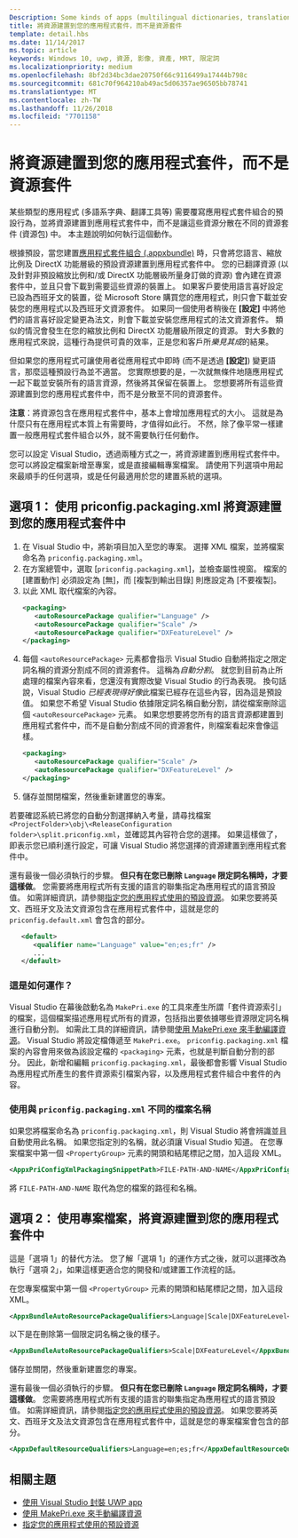 ```yaml
---
Description: Some kinds of apps (multilingual dictionaries, translation tools, etc.) need to override the default behavior of an app bundle, and build resources into the app package instead of having them in separate resource packages. This topic explains how to do that.
title: 將資源建置到您的應用程式套件，而不是資源套件
template: detail.hbs
ms.date: 11/14/2017
ms.topic: article
keywords: Windows 10, uwp, 資源, 影像, 資產, MRT, 限定詞
ms.localizationpriority: medium
ms.openlocfilehash: 8bf2d34bc3dae20750f66c9116499a17444b798c
ms.sourcegitcommit: 681c70f964210ab49ac5d06357ae96505bb78741
ms.translationtype: MT
ms.contentlocale: zh-TW
ms.lasthandoff: 11/26/2018
ms.locfileid: "7701158"
---
```

# <a name="build-resources-into-your-app-package-instead-of-into-a-resource-pack"></a>將資源建置到您的應用程式套件，而不是資源套件

某些類型的應用程式 (多語系字典、翻譯工具等) 需要覆寫應用程式套件組合的預設行為，並將資源建置到應用程式套件中，而不是讓這些資源分散在不同的資源套件 (資源包) 中。 本主題說明如何執行這個動作。

根據預設，當您建置[應用程式套件組合 (.appxbundle)](../packaging/packaging-uwp-apps.md) 時，只會將您語言、縮放比例及 DirectX 功能層級的預設資源建置到應用程式套件中。 您的已翻譯資源 (以及針對非預設縮放比例和/或 DirectX 功能層級所量身訂做的資源) 會內建在資源套件中，並且只會下載到需要這些資源的裝置上。 如果客戶要使用語言喜好設定已設為西班牙文的裝置，從 Microsoft Store 購買您的應用程式，則只會下載並安裝您的應用程式以及西班牙文資源套件。 如果同一個使用者稍後在 **\[設定\]** 中將他們的語言喜好設定變更為法文，則會下載並安裝您應用程式的法文資源套件。 類似的情況會發生在您的縮放比例和 DirectX 功能層級所限定的資源。 對大多數的應用程式來說，這種行為提供可貴的效率，正是您和客戶所*樂見其成*的結果。

但如果您的應用程式可讓使用者從應用程式中即時 (而不是透過 **\[設定\]**) 變更語言，那麼這種預設行為並不適當。 您實際想要的是，一次就無條件地隨應用程式一起下載並安裝所有的語言資源，然後將其保留在裝置上。 您想要將所有這些資源建置到您的應用程式套件中，而不是分散至不同的資源套件。

**注意**：將資源包含在應用程式套件中，基本上會增加應用程式的大小。 這就是為什麼只有在應用程式本質上有需要時，才值得如此行。 不然，除了像平常一樣建置一般應用程式套件組合以外，就不需要執行任何動作。

您可以設定 Visual Studio，透過兩種方式之一，將資源建置到應用程式套件中。 您可以將設定檔案新增至專案，或是直接編輯專案檔案。 請使用下列選項中用起來最順手的任何選項，或是任何最適用於您的建置系統的選項。

## <a name="option-1-use-priconfigpackagingxml-to-build-resources-into-your-app-package"></a>選項 1： 使用 priconfig.packaging.xml 將資源建置到您的應用程式套件中

1. 在 Visual Studio 中，將新項目加入至您的專案。 選擇 XML 檔案，並將檔案命名為 `priconfig.packaging.xml`。
2. 在方案總管中，選取 [`priconfig.packaging.xml`]，並檢查屬性視窗。 檔案的 [建置動作] 必須設定為 [無]，而 [複製到輸出目錄] 則應設定為 [不要複製]。
3. 以此 XML 取代檔案的內容。
   ```xml
   <packaging>
      <autoResourcePackage qualifier="Language" />
      <autoResourcePackage qualifier="Scale" />
      <autoResourcePackage qualifier="DXFeatureLevel" />
   </packaging>
   ```
4. 每個 `<autoResourcePackage>` 元素都會指示 Visual Studio 自動將指定之限定詞名稱的資源分割成不同的資源套件。 這稱為*自動分割*。 就您到目前為止所處理的檔案內容來看，您還沒有實際改變 Visual Studio 的行為表現。 換句話說，Visual Studio *已經表現得好像*此檔案已經存在這些內容，因為這是預設值。 如果您不希望 Visual Studio 依據限定詞名稱自動分割，請從檔案刪除這個 `<autoResourcePackage>` 元素。 如果您想要將您所有的語言資源都建置到應用程式套件中，而不是自動分割成不同的資源套件，則檔案看起來會像這樣。
   ```xml
   <packaging>
      <autoResourcePackage qualifier="Scale" />
      <autoResourcePackage qualifier="DXFeatureLevel" />
   </packaging>
   ```
5. 儲存並關閉檔案，然後重新建置您的專案。

若要確認系統已將您的自動分割選擇納入考量，請尋找檔案 `<ProjectFolder>\obj\<ReleaseConfiguration folder>\split.priconfig.xml`，並確認其內容符合您的選擇。 如果這樣做了，即表示您已順利進行設定，可讓 Visual Studio 將您選擇的資源建置到應用程式套件中。

還有最後一個必須執行的步驟。 **但只有在您已刪除 `Language` 限定詞名稱時，才要這樣做**。 您需要將應用程式所有支援的語言的聯集指定為應用程式的語言預設值。 如需詳細資訊，請參閱[指定您的應用程式使用的預設資源](specify-default-resources-installed.md)。 如果您要將英文、西班牙文及法文資源包含在應用程式套件中，這就是您的 `priconfig.default.xml` 會包含的部分。

```xml
   <default>
      <qualifier name="Language" value="en;es;fr" />
      ...
   </default>
```

### <a name="how-does-this-work"></a>這是如何運作？

Visual Studio 在幕後啟動名為 `MakePri.exe` 的工具來產生所謂「套件資源索引」的檔案，這個檔案描述應用程式所有的資源，包括指出要依據哪些資源限定詞名稱進行自動分割。 如需此工具的詳細資訊，請參閱[使用 MakePri.exe 來手動編譯資源](compile-resources-manually-with-makepri.md)。 Visual Studio 將設定檔傳遞至 `MakePri.exe`。 `priconfig.packaging.xml` 檔案的內容會用來做為該設定檔的 `<packaging>` 元素，也就是判斷自動分割的部分。 因此，新增和編輯 `priconfig.packaging.xml`，最後都會影響 Visual Studio 為應用程式所產生的套件資源索引檔案內容，以及應用程式套件組合中套件的內容。

### <a name="using-a-different-file-name-than-priconfigpackagingxml"></a>使用與 `priconfig.packaging.xml` 不同的檔案名稱

如果您將檔案命名為 `priconfig.packaging.xml`，則 Visual Studio 將會辨識並且自動使用此名稱。 如果您指定別的名稱，就必須讓 Visual Studio 知道。 在您專案檔案中第一個 `<PropertyGroup>` 元素的開頭和結尾標記之間，加入這段 XML。

```xml
<AppxPriConfigXmlPackagingSnippetPath>FILE-PATH-AND-NAME</AppxPriConfigXmlPackagingSnippetPath>
```

將 `FILE-PATH-AND-NAME` 取代為您的檔案的路徑和名稱。

## <a name="option-2-use-your-project-file-to-build-resources-into-your-app-package"></a>選項 2： 使用專案檔案，將資源建置到您的應用程式套件中

這是「選項 1」的替代方法。 您了解「選項 1」的運作方式之後，就可以選擇改為執行「選項 2」，如果這樣更適合您的開發和/或建置工作流程的話。

在您專案檔案中第一個 `<PropertyGroup>` 元素的開頭和結尾標記之間，加入這段 XML。

```xml
<AppxBundleAutoResourcePackageQualifiers>Language|Scale|DXFeatureLevel</AppxBundleAutoResourcePackageQualifiers>
```

以下是在刪除第一個限定詞名稱之後的樣子。

```xml
<AppxBundleAutoResourcePackageQualifiers>Scale|DXFeatureLevel</AppxBundleAutoResourcePackageQualifiers>
```

儲存並關閉，然後重新建置您的專案。

還有最後一個必須執行的步驟。 **但只有在您已刪除 `Language` 限定詞名稱時，才要這樣做**。 您需要將應用程式所有支援的語言的聯集指定為應用程式的語言預設值。 如需詳細資訊，請參閱[指定您的應用程式使用的預設資源](specify-default-resources-installed.md)。 如果您要將英文、西班牙文及法文資源包含在應用程式套件中，這就是您的專案檔案會包含的部分。

```xml
<AppxDefaultResourceQualifiers>Language=en;es;fr</AppxDefaultResourceQualifiers>
```

## <a name="related-topics"></a>相關主題

* [使用 Visual Studio 封裝 UWP app](../packaging/packaging-uwp-apps.md)
* [使用 MakePri.exe 來手動編譯資源](compile-resources-manually-with-makepri.md)
* [指定您的應用程式使用的預設資源](specify-default-resources-installed.md)
